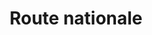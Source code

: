 ---
title: Route nationale #1 Gatreau
url: /route-nationale-1-gatreau/
latitude: 19.469
longitude: -72.673
---
